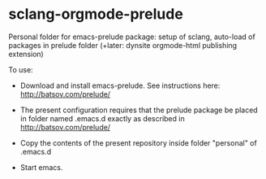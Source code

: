 
sclang-orgmode-prelude
======================

Personal folder for emacs-prelude package: setup of sclang, auto-load of packages in prelude folder (+later: dynsite orgmode-html publishing extension)

To use:

- Download and install emacs-prelude. See instructions here: http://batsov.com/prelude/

- The present configuration requires that the prelude package be placed in folder named .emacs.d exactly as described in http://batsov.com/prelude/

- Copy the contents of the present repository inside folder "personal" of .emacs.d

- Start emacs.